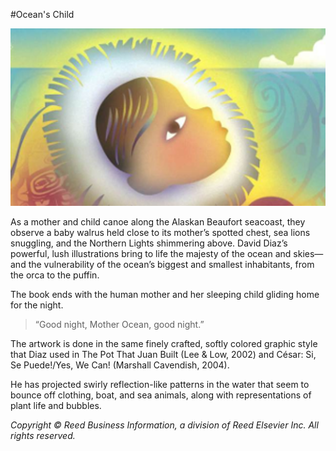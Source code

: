 #Ocean's Child

![Ocean's Child](../img/oceans_child_carousel.png)

As a mother and child canoe along the Alaskan Beaufort seacoast, they observe a baby walrus held close to its mother’s spotted chest, sea lions snuggling, and the Northern Lights shimmering above. David Diaz’s powerful, lush illustrations bring to life the majesty of the ocean and skies—and the vulnerability of the ocean’s biggest and smallest inhabitants, from the orca to the puffin.

The book ends with the human mother and her sleeping child gliding home for the night.
> “Good night, Mother Ocean, good night.”

The artwork is done in the same finely crafted, softly colored graphic style that Diaz used in The Pot That Juan Built (Lee & Low, 2002) and César: Si, Se Puede!/Yes, We Can! (Marshall Cavendish, 2004).

He has projected swirly reflection-like patterns in the water that seem to bounce off clothing, boat, and sea animals, along with representations of plant life and bubbles.

_Copyright © Reed Business Information, a division of Reed Elsevier Inc. All rights reserved._
